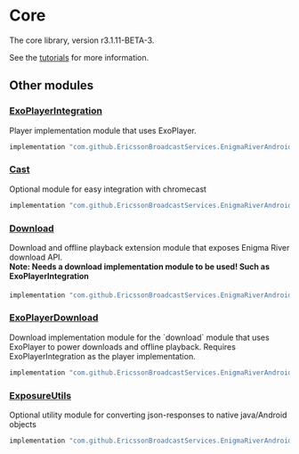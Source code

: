 # Core

The core library, version r3.1.11-BETA-3.

See the [tutorials](tutorials/index.md) for more information.

## Other modules

### [ExoPlayerIntegration](https://github.com/EricssonBroadcastServices/EnigmaRiverAndroidExoPlayerIntegration/tree/r3.1.11-BETA-3)

<p>Player implementation module that uses ExoPlayer.</p>

```gradle
implementation "com.github.EricssonBroadcastServices.EnigmaRiverAndroid:exoplayerintegration:r3.1.11-BETA-3"
```

### [Cast](https://github.com/EricssonBroadcastServices/EnigmaRiverAndroidCast/tree/r3.1.11-BETA-3)

<p>Optional module for easy integration with chromecast</p>

```gradle
implementation "com.github.EricssonBroadcastServices.EnigmaRiverAndroid:cast:r3.1.11-BETA-3"
```

### [Download](https://github.com/EricssonBroadcastServices/EnigmaRiverAndroidDownload/tree/r3.1.11-BETA-3)

<p>Download and offline playback extension module that exposes Enigma River download API.</p>
<h4 style="margin-top: -1em">Note: Needs a download implementation module to be used! Such as ExoPlayerIntegration</h4>

```gradle
implementation "com.github.EricssonBroadcastServices.EnigmaRiverAndroid:download:r3.1.11-BETA-3"
```

### [ExoPlayerDownload](https://github.com/EricssonBroadcastServices/EnigmaRiverAndroidExoPlayerDownload/tree/r3.1.11-BETA-3)

<p>Download implementation module for the `download` module that uses ExoPlayer to power downloads and offline playback. Requires ExoPlayerIntegration as the player implementation.</p>

```gradle
implementation "com.github.EricssonBroadcastServices.EnigmaRiverAndroid:exoPlayerDownload:r3.1.11-BETA-3"
```

### [ExposureUtils](https://github.com/EricssonBroadcastServices/EnigmaRiverAndroidExposureUtils/tree/r3.1.11-BETA-3)

<p>Optional utility module for converting json-responses to native java/Android objects</p>

```gradle
implementation "com.github.EricssonBroadcastServices.EnigmaRiverAndroid:exposureUtils:r3.1.11-BETA-3"
```